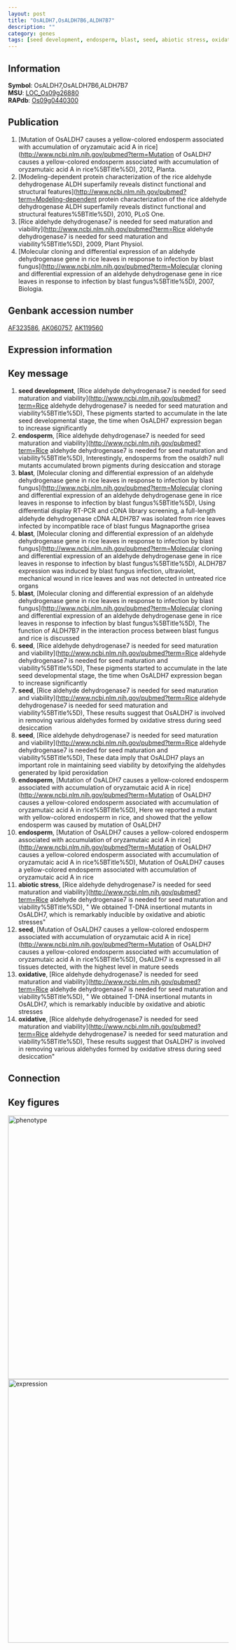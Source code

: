 ```yaml
---
layout: post
title: "OsALDH7,OsALDH7B6,ALDH7B7"
description: ""
category: genes
tags: [seed development, endosperm, blast, seed, abiotic stress, oxidative, Gene]
---
```


## Information
__Symbol__: OsALDH7,OsALDH7B6,ALDH7B7  
__MSU__: [LOC_Os09g26880](http://rice.plantbiology.msu.edu/cgi-bin/ORF_infopage.cgi?orf=LOC_Os09g26880)  
__RAPdb__: [Os09g0440300](http://rapdb.dna.affrc.go.jp/viewer/gbrowse_details/irgsp1?name=Os09g0440300)  

## Publication
1. [Mutation of OsALDH7 causes a yellow-colored endosperm associated with accumulation of oryzamutaic acid A in rice](http://www.ncbi.nlm.nih.gov/pubmed?term=Mutation of OsALDH7 causes a yellow-colored endosperm associated with accumulation of oryzamutaic acid A in rice%5BTitle%5D), 2012, Planta.
2. [Modeling-dependent protein characterization of the rice aldehyde dehydrogenase ALDH superfamily reveals distinct functional and structural features](http://www.ncbi.nlm.nih.gov/pubmed?term=Modeling-dependent protein characterization of the rice aldehyde dehydrogenase ALDH superfamily reveals distinct functional and structural features%5BTitle%5D), 2010, PLoS One.
3. [Rice aldehyde dehydrogenase7 is needed for seed maturation and viability](http://www.ncbi.nlm.nih.gov/pubmed?term=Rice aldehyde dehydrogenase7 is needed for seed maturation and viability%5BTitle%5D), 2009, Plant Physiol.
4. [Molecular cloning and differential expression of an aldehyde dehydrogenase gene in rice leaves in response to infection by blast fungus](http://www.ncbi.nlm.nih.gov/pubmed?term=Molecular cloning and differential expression of an aldehyde dehydrogenase gene in rice leaves in response to infection by blast fungus%5BTitle%5D), 2007, Biologia.

## Genbank accession number
[AF323586](http://www.ncbi.nlm.nih.gov/nuccore/AF323586), [AK060757](http://www.ncbi.nlm.nih.gov/nuccore/AK060757), [AK119560](http://www.ncbi.nlm.nih.gov/nuccore/AK119560)  

## Expression information

## Key message
1. __seed development__, [Rice aldehyde dehydrogenase7 is needed for seed maturation and viability](http://www.ncbi.nlm.nih.gov/pubmed?term=Rice aldehyde dehydrogenase7 is needed for seed maturation and viability%5BTitle%5D),  These pigments started to accumulate in the late seed developmental stage, the time when OsALDH7 expression began to increase significantly
2. __endosperm__, [Rice aldehyde dehydrogenase7 is needed for seed maturation and viability](http://www.ncbi.nlm.nih.gov/pubmed?term=Rice aldehyde dehydrogenase7 is needed for seed maturation and viability%5BTitle%5D),  Interestingly, endosperms from the osaldh7 null mutants accumulated brown pigments during desiccation and storage
3. __blast__, [Molecular cloning and differential expression of an aldehyde dehydrogenase gene in rice leaves in response to infection by blast fungus](http://www.ncbi.nlm.nih.gov/pubmed?term=Molecular cloning and differential expression of an aldehyde dehydrogenase gene in rice leaves in response to infection by blast fungus%5BTitle%5D),  Using diﬀerential display RT-PCR and cDNA library screening, a full-length aldehyde dehydrogenase cDNA ALDH7B7 was isolated from rice leaves infected by incompatible race of blast fungus Magnaporthe grisea
4. __blast__, [Molecular cloning and differential expression of an aldehyde dehydrogenase gene in rice leaves in response to infection by blast fungus](http://www.ncbi.nlm.nih.gov/pubmed?term=Molecular cloning and differential expression of an aldehyde dehydrogenase gene in rice leaves in response to infection by blast fungus%5BTitle%5D),  ALDH7B7 expression was induced by blast fungus infection, ultraviolet, mechanical wound in rice leaves and was not detected in untreated rice organs
5. __blast__, [Molecular cloning and differential expression of an aldehyde dehydrogenase gene in rice leaves in response to infection by blast fungus](http://www.ncbi.nlm.nih.gov/pubmed?term=Molecular cloning and differential expression of an aldehyde dehydrogenase gene in rice leaves in response to infection by blast fungus%5BTitle%5D),  The function of ALDH7B7 in the interaction process between blast fungus and rice is discussed
6. __seed__, [Rice aldehyde dehydrogenase7 is needed for seed maturation and viability](http://www.ncbi.nlm.nih.gov/pubmed?term=Rice aldehyde dehydrogenase7 is needed for seed maturation and viability%5BTitle%5D),  These pigments started to accumulate in the late seed developmental stage, the time when OsALDH7 expression began to increase significantly
7. __seed__, [Rice aldehyde dehydrogenase7 is needed for seed maturation and viability](http://www.ncbi.nlm.nih.gov/pubmed?term=Rice aldehyde dehydrogenase7 is needed for seed maturation and viability%5BTitle%5D),  These results suggest that OsALDH7 is involved in removing various aldehydes formed by oxidative stress during seed desiccation
8. __seed__, [Rice aldehyde dehydrogenase7 is needed for seed maturation and viability](http://www.ncbi.nlm.nih.gov/pubmed?term=Rice aldehyde dehydrogenase7 is needed for seed maturation and viability%5BTitle%5D),  These data imply that OsALDH7 plays an important role in maintaining seed viability by detoxifying the aldehydes generated by lipid peroxidation
9. __endosperm__, [Mutation of OsALDH7 causes a yellow-colored endosperm associated with accumulation of oryzamutaic acid A in rice](http://www.ncbi.nlm.nih.gov/pubmed?term=Mutation of OsALDH7 causes a yellow-colored endosperm associated with accumulation of oryzamutaic acid A in rice%5BTitle%5D),  Here we reported a mutant with yellow-colored endosperm in rice, and showed that the yellow endosperm was caused by mutation of OsALDH7
10. __endosperm__, [Mutation of OsALDH7 causes a yellow-colored endosperm associated with accumulation of oryzamutaic acid A in rice](http://www.ncbi.nlm.nih.gov/pubmed?term=Mutation of OsALDH7 causes a yellow-colored endosperm associated with accumulation of oryzamutaic acid A in rice%5BTitle%5D), Mutation of OsALDH7 causes a yellow-colored endosperm associated with accumulation of oryzamutaic acid A in rice
11. __abiotic stress__, [Rice aldehyde dehydrogenase7 is needed for seed maturation and viability](http://www.ncbi.nlm.nih.gov/pubmed?term=Rice aldehyde dehydrogenase7 is needed for seed maturation and viability%5BTitle%5D), " We obtained T-DNA insertional mutants in OsALDH7, which is remarkably inducible by oxidative and abiotic stresses"
12. __seed__, [Mutation of OsALDH7 causes a yellow-colored endosperm associated with accumulation of oryzamutaic acid A in rice](http://www.ncbi.nlm.nih.gov/pubmed?term=Mutation of OsALDH7 causes a yellow-colored endosperm associated with accumulation of oryzamutaic acid A in rice%5BTitle%5D),  OsALDH7 is expressed in all tissues detected, with the highest level in mature seeds
13. __oxidative__, [Rice aldehyde dehydrogenase7 is needed for seed maturation and viability](http://www.ncbi.nlm.nih.gov/pubmed?term=Rice aldehyde dehydrogenase7 is needed for seed maturation and viability%5BTitle%5D), " We obtained T-DNA insertional mutants in OsALDH7, which is remarkably inducible by oxidative and abiotic stresses
14. __oxidative__, [Rice aldehyde dehydrogenase7 is needed for seed maturation and viability](http://www.ncbi.nlm.nih.gov/pubmed?term=Rice aldehyde dehydrogenase7 is needed for seed maturation and viability%5BTitle%5D),  These results suggest that OsALDH7 is involved in removing various aldehydes formed by oxidative stress during seed desiccation"

## Connection

## Key figures
<img src="http://ricencode.github.io/images/OsALDH7~OsALDH7B6~ALDH7B7.pheno.png" alt="phenotype"  style="width: 600px;"/>

<img src="http://ricencode.github.io/images/OsALDH7~OsALDH7B6~ALDH7B7.exp.png" alt="expression"  style="width: 600px;"/>


